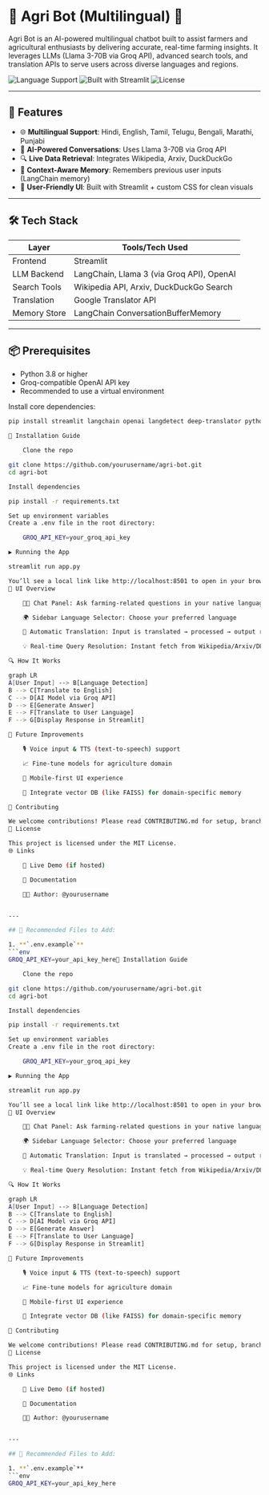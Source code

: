 # 🌾 Agri Bot (Multilingual) 🌾

Agri Bot is an AI-powered multilingual chatbot built to assist farmers and agricultural enthusiasts by delivering accurate, real-time farming insights. It leverages LLMs (Llama 3-70B via Groq API), advanced search tools, and translation APIs to serve users across diverse languages and regions.

![Language Support](https://img.shields.io/badge/languages-7+-green)
![Built with Streamlit](https://img.shields.io/badge/built%20with-Streamlit-orange)
![License](https://img.shields.io/github/license/yourusername/agri-bot)

---

## 🚀 Features

- 🌐 **Multilingual Support**: Hindi, English, Tamil, Telugu, Bengali, Marathi, Punjabi
- 🧠 **AI-Powered Conversations**: Uses Llama 3-70B via Groq API
- 🔍 **Live Data Retrieval**: Integrates Wikipedia, Arxiv, DuckDuckGo
- 💬 **Context-Aware Memory**: Remembers previous user inputs (LangChain memory)
- 🎨 **User-Friendly UI**: Built with Streamlit + custom CSS for clean visuals

---

## 🛠️ Tech Stack

| Layer         | Tools/Tech Used                              |
|---------------|-----------------------------------------------|
| Frontend      | Streamlit                                     |
| LLM Backend   | LangChain, Llama 3 (via Groq API), OpenAI     |
| Search Tools  | Wikipedia API, Arxiv, DuckDuckGo Search       |
| Translation   | Google Translator API                         |
| Memory Store  | LangChain ConversationBufferMemory            |

---

## 📦 Prerequisites

- Python 3.8 or higher
- Groq-compatible OpenAI API key
- Recommended to use a virtual environment

Install core dependencies:

```bash
pip install streamlit langchain openai langdetect deep-translator python-dotenv

🔧 Installation Guide

    Clone the repo

git clone https://github.com/yourusername/agri-bot.git
cd agri-bot

Install dependencies

pip install -r requirements.txt

Set up environment variables
Create a .env file in the root directory:

    GROQ_API_KEY=your_groq_api_key

▶️ Running the App

streamlit run app.py

You’ll see a local link like http://localhost:8501 to open in your browser.
🎨 UI Overview

    🧑‍🌾 Chat Panel: Ask farming-related questions in your native language

    🌍 Sidebar Language Selector: Choose your preferred language

    🔄 Automatic Translation: Input is translated → processed → output retranslated

    💡 Real-time Query Resolution: Instant fetch from Wikipedia/Arxiv/DDG

🔍 How It Works

graph LR
A[User Input] --> B[Language Detection]
B --> C[Translate to English]
C --> D[AI Model via Groq API]
D --> E[Generate Answer]
E --> F[Translate to User Language]
F --> G[Display Response in Streamlit]

🚧 Future Improvements

    🎙 Voice input & TTS (text-to-speech) support

    📈 Fine-tune models for agriculture domain

    📱 Mobile-first UI experience

    🧠 Integrate vector DB (like FAISS) for domain-specific memory

🤝 Contributing

We welcome contributions! Please read CONTRIBUTING.md for setup, branching, and commit guidelines.
📄 License

This project is licensed under the MIT License.
🌐 Links

    🔗 Live Demo (if hosted)

    📘 Documentation

    🧑‍💻 Author: @yourusername


---

## 📁 Recommended Files to Add:

1. **`.env.example`**
```env
GROQ_API_KEY=your_api_key_here🔧 Installation Guide

    Clone the repo

git clone https://github.com/yourusername/agri-bot.git
cd agri-bot

Install dependencies

pip install -r requirements.txt

Set up environment variables
Create a .env file in the root directory:

    GROQ_API_KEY=your_groq_api_key

▶️ Running the App

streamlit run app.py

You’ll see a local link like http://localhost:8501 to open in your browser.
🎨 UI Overview

    🧑‍🌾 Chat Panel: Ask farming-related questions in your native language

    🌍 Sidebar Language Selector: Choose your preferred language

    🔄 Automatic Translation: Input is translated → processed → output retranslated

    💡 Real-time Query Resolution: Instant fetch from Wikipedia/Arxiv/DDG

🔍 How It Works

graph LR
A[User Input] --> B[Language Detection]
B --> C[Translate to English]
C --> D[AI Model via Groq API]
D --> E[Generate Answer]
E --> F[Translate to User Language]
F --> G[Display Response in Streamlit]

🚧 Future Improvements

    🎙 Voice input & TTS (text-to-speech) support

    📈 Fine-tune models for agriculture domain

    📱 Mobile-first UI experience

    🧠 Integrate vector DB (like FAISS) for domain-specific memory

🤝 Contributing

We welcome contributions! Please read CONTRIBUTING.md for setup, branching, and commit guidelines.
📄 License

This project is licensed under the MIT License.
🌐 Links

    🔗 Live Demo (if hosted)

    📘 Documentation

    🧑‍💻 Author: @yourusername


---

## 📁 Recommended Files to Add:

1. **`.env.example`**
```env
GROQ_API_KEY=your_api_key_here
